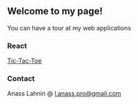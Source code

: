 ## Welcome to my page!

You can have a tour at my web applications

### React

[Tic-Tac-Toe](https://serdok.github.io/tic-tac-toe/)


### Contact
Anass Lahnin @ l.anass.pro@gmail.com
